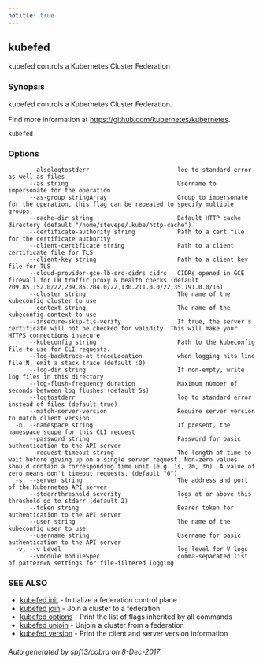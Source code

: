 ```yaml
---
notitle: true
---
```


## kubefed

kubefed controls a Kubernetes Cluster Federation

### Synopsis


kubefed controls a Kubernetes Cluster Federation. 

Find more information at https://github.com/kubernetes/kubernetes.

```
kubefed
```

### Options

```
      --alsologtostderr                         log to standard error as well as files
      --as string                               Username to impersonate for the operation
      --as-group stringArray                    Group to impersonate for the operation, this flag can be repeated to specify multiple groups.
      --cache-dir string                        Default HTTP cache directory (default "/home/stevepe/.kube/http-cache")
      --certificate-authority string            Path to a cert file for the certificate authority
      --client-certificate string               Path to a client certificate file for TLS
      --client-key string                       Path to a client key file for TLS
      --cloud-provider-gce-lb-src-cidrs cidrs   CIDRs opened in GCE firewall for LB traffic proxy & health checks (default 209.85.152.0/22,209.85.204.0/22,130.211.0.0/22,35.191.0.0/16)
      --cluster string                          The name of the kubeconfig cluster to use
      --context string                          The name of the kubeconfig context to use
      --insecure-skip-tls-verify                If true, the server's certificate will not be checked for validity. This will make your HTTPS connections insecure
      --kubeconfig string                       Path to the kubeconfig file to use for CLI requests.
      --log-backtrace-at traceLocation          when logging hits line file:N, emit a stack trace (default :0)
      --log-dir string                          If non-empty, write log files in this directory
      --log-flush-frequency duration            Maximum number of seconds between log flushes (default 5s)
      --logtostderr                             log to standard error instead of files (default true)
      --match-server-version                    Require server version to match client version
  -n, --namespace string                        If present, the namespace scope for this CLI request
      --password string                         Password for basic authentication to the API server
      --request-timeout string                  The length of time to wait before giving up on a single server request. Non-zero values should contain a corresponding time unit (e.g. 1s, 2m, 3h). A value of zero means don't timeout requests. (default "0")
  -s, --server string                           The address and port of the Kubernetes API server
      --stderrthreshold severity                logs at or above this threshold go to stderr (default 2)
      --token string                            Bearer token for authentication to the API server
      --user string                             The name of the kubeconfig user to use
      --username string                         Username for basic authentication to the API server
  -v, --v Level                                 log level for V logs
      --vmodule moduleSpec                      comma-separated list of pattern=N settings for file-filtered logging
```

### SEE ALSO
* [kubefed init](kubefed_init.md)	 - Initialize a federation control plane
* [kubefed join](kubefed_join.md)	 - Join a cluster to a federation
* [kubefed options](kubefed_options.md)	 - Print the list of flags inherited by all commands
* [kubefed unjoin](kubefed_unjoin.md)	 - Unjoin a cluster from a federation
* [kubefed version](kubefed_version.md)	 - Print the client and server version information

###### Auto generated by spf13/cobra on 8-Dec-2017
